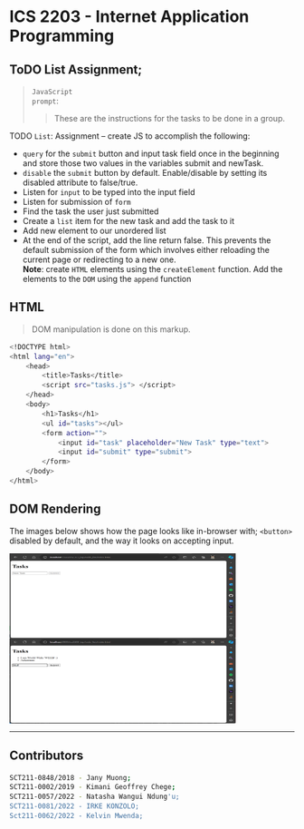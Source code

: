 # ICS 2203 - Internet Application Programming

## ToDO List Assignment;
> `JavaScript`  
> `prompt`:  
>> These are the instructions for the tasks to be done in a group.  

TODO `List`: Assignment – create JS to accomplish the following:
- `query` for the `submit` button and input task field once in the beginning and store those two values in the variables submit and newTask.
- `disable` the `submit` button by default. Enable/disable by setting its disabled attribute to false/true.
- Listen for `input` to be typed into the input field
- Listen for submission of `form`
- Find the task the user just submitted
- Create a `list` item for the new task and add the task to it
- Add new element to our unordered list
- At the end of the script, add the line return false. This prevents the default submission of the form which involves either reloading the current page or redirecting to a new one.  
**Note**: create `HTML` elements using the `createElement` function. Add the elements to the `DOM` using the `append` function  


## HTML
> DOM manipulation is done on this markup.
```bash
<!DOCTYPE html>
<html lang="en">
    <head>
        <title>Tasks</title>
        <script src="tasks.js"> </script>
    </head>
    <body>
        <h1>Tasks</h1>
        <ul id="tasks"></ul>
        <form action="">
            <input id="task" placeholder="New Task" type="text">
            <input id="submit" type="submit">
        </form>
    </body>
</html>
```

## DOM Rendering
The images below shows how the page looks like in-browser with; `<button>` disabled by default, and the way it looks on accepting input.
<p align="left">
  <img align="center" src="./img/todo_1.png" title="Disabled" height="150" width="400" style="padding-right:100px;" />
  <img align="center" src="./img/todo_2.png" title="Enabled" height="150" width="400" style="padding-right:100px;" />
</p>

---
## Contributors
```bash
SCT211-0848/2018 - Jany Muong;
SCT211-0002/2019 - Kimani Geoffrey Chege;
SCT211-0057/2022 - Natasha Wangui Ndung'u;
SCT211-0081/2022 - IRKE KONZOLO;
Sct211-0062/2022 - Kelvin Mwenda;
```
